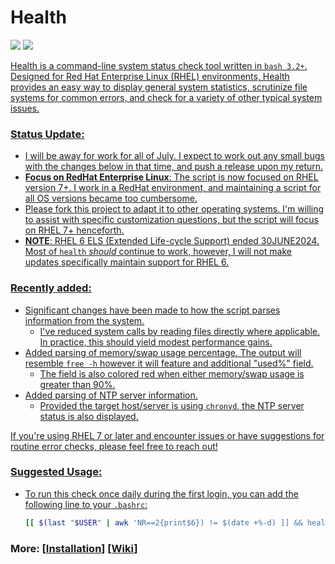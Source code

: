 # Health
<p align="left">
<a href="./LICENSE.md"><img src="https://img.shields.io/github/license/zpiatt/health"></a>
<a href="https://github.com/zpiatt/health/releases"><img src="https://img.shields.io/github/v/release/zpiatt/health">
</p>

Health is a command-line system status check tool written in `bash 3.2+`. Designed for Red Hat Enterprise Linux (RHEL) environments, Health provides an easy way to display general system statistics, scrutinize file systems for common errors, and check for a variety of other typical system issues.

### Status Update:
  - I will be away for work for all of July. I expect to work out any small bugs with the changes below in that time, and push a release upon my return.
  - __Focus on RedHat Enterprise Linux__: The script is now focused on RHEL version 7+. I work in a RedHat environment, and maintaining a script for all OS versions became too cumbersome.
  - Please fork this project to adapt it to other operating systems. I'm willing to assist with specific customization questions, but the script will focus on RHEL 7+ henceforth.
  - __NOTE__: RHEL 6 ELS (Extended Life-cycle Support) ended 30JUNE2024. Most of `health` *should* continue to work, however, I will not make updates specifically maintain support for RHEL 6.

### Recently added:
  - Significant changes have been made to how the script parses information from the system.
      - I've reduced system calls by reading files directly where applicable. In practice, this should yield modest performance gains.
  - Added parsing of memory/swap usage percentage. The output will resemble `free -h` however it will feature and additional "used%" field.
      - The field is also colored red when either memory/swap usage is greater than 90%.
  - Added parsing of NTP server information.
      - Provided the target host/server is using `chronyd`, the NTP server status is also displayed.

If you're using RHEL 7 or later and encounter issues or have suggestions for routine error checks, please feel free to reach out!

### Suggested Usage:
  - To run this check once daily during the first login, you can add the following line to your `.bashrc`:
    ```bash
    [[ $(last "$USER" | awk 'NR==2{print$6}) != $(date +%-d) ]] && health
    ```

### More: \[[Installation](https://github.com/zpiatt/health/wiki/Installation)\] \[[Wiki](https://github.com/zpiatt/health/wiki)\]

